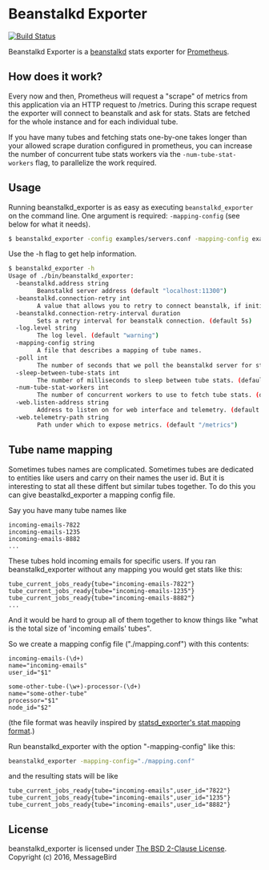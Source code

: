 # Beanstalkd Exporter

[![Build Status](https://travis-ci.org/messagebird/beanstalkd_exporter.svg?branch=master)](https://travis-ci.org/messagebird/beanstalkd_exporter)


Beanstalkd Exporter is a [beanstalkd](http://kr.github.io/beanstalkd/) stats exporter for [Prometheus](http://prometheus.io).

## How does it work?

Every now and then, Prometheus will request a "scrape" of metrics from
this application via an HTTP request to /metrics. During this scrape
request the exporter will connect to beanstalk and ask for stats. Stats
are fetched for the whole instance and for each individual tube.

If you have many tubes and fetching stats one-by-one takes longer than
your allowed scrape duration configured in prometheus, you can increase
the number of concurrent tube stats workers via the
`-num-tube-stat-workers` flag, to parallelize the work required.

## Usage


Running beanstalkd_exporter is as easy as executing `beanstalkd_exporter` on the command line. One argument is required: `-mapping-config` (see below for what it needs).

```bash
$ beanstalkd_exporter -config examples/servers.conf -mapping-config examples/mapping.conf
```

Use the -h flag to get help information.

```bash
$ beanstalkd_exporter -h
Usage of ./bin/beanstalkd_exporter:
  -beanstalkd.address string
    	Beanstalkd server address (default "localhost:11300")
  -beanstalkd.connection-retry int
        A value that allows you to retry to connect beanstalk, if initial connection fails (default 2)
  -beanstalkd.connection-retry-interval duration
        Sets a retry interval for beanstalk connection. (default 5s)
  -log.level string
    	The log level. (default "warning")
  -mapping-config string
    	A file that describes a mapping of tube names.
  -poll int
    	The number of seconds that we poll the beanstalkd server for stats. (default 30)
  -sleep-between-tube-stats int
    	The number of milliseconds to sleep between tube stats. (default 5000)
  -num-tube-stat-workers int
    	The number of concurrent workers to use to fetch tube stats. (default 1)
  -web.listen-address string
    	Address to listen on for web interface and telemetry. (default ":8080")
  -web.telemetry-path string
    	Path under which to expose metrics. (default "/metrics")
```

## Tube name mapping

Sometimes tubes names are complicated. Sometimes tubes are dedicated to entities like users and carry on their names the user id.
But it is interesting to stat all these diffent but similar tubes together. To do this you can give beastalkd_exporter a mapping config file.

Say you have many tube names like

```
incoming-emails-7822
incoming-emails-1235
incoming-emails-8882
...
```

These tubes hold incoming emails for specific users. If you ran beanstalkd_exporter without any mapping you would get stats like this:

```
tube_current_jobs_ready{tube="incoming-emails-7822"}
tube_current_jobs_ready{tube="incoming-emails-1235"}
tube_current_jobs_ready{tube="incoming-emails-8882"}
...
```

And it would be hard to group all of them together to know things like "what is the total size of 'incoming emails' tubes".

So we create a mapping config file ("./mapping.conf") with this contents:

```
incoming-emails-(\d+)
name="incoming-emails"
user_id="$1"

some-other-tube-(\w+)-processor-(\d+)
name="some-other-tube"
processor="$1"
node_id="$2"
```

(the file format was heavily inspired by [statsd_exporter's stat mapping format](https://github.com/prometheus/statsd_exporter/blob/411b071f1f5ff3d05a2ea12be027df429bd0ca5b/mapper.go).)


Run beanstalkd_exporter with the option "-mapping-config" like this:

```bash
beanstalkd_exporter -mapping-config="./mapping.conf"
```


and the resulting stats will be like

```
tube_current_jobs_ready{tube="incoming-emails",user_id="7822"}
tube_current_jobs_ready{tube="incoming-emails",user_id="1235"}
tube_current_jobs_ready{tube="incoming-emails",user_id="8882"}
```

## License

beanstalkd_exporter is licensed under [The BSD 2-Clause License](http://opensource.org/licenses/BSD-2-Clause). Copyright (c) 2016, MessageBird

